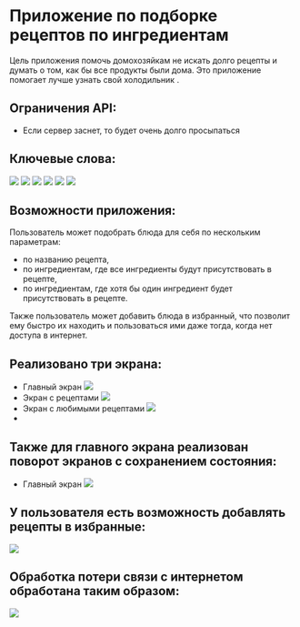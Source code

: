 Приложение по подборке рецептов по ингредиентам
===============================================
Цель приложения помочь домохозяйкам не искать долго рецепты и думать о том,
как бы все продукты были дома. Это приложение помогает лучше узнать свой холодильник .

Ограничения API:
----------------
* Если сервер заснет, то будет очень долго просыпаться

Ключевые слова:
---------------
![](https://img.shields.io/badge/-MVVC-brightgreen)
![](https://img.shields.io/badge/-Databinding%20-yellowgreen)
![](https://img.shields.io/badge/-Retrofit%202-blue)
![](https://img.shields.io/badge/-Fragments-orange)
![](https://img.shields.io/badge/-Single%20activity-red)
![](https://img.shields.io/badge/-Navigation%20component-green)

Возможности приложения:
-----------------------
Пользователь может подобрать блюда для себя по нескольким параметрам:
* по названию рецепта,
* по ингредиентам, где все ингредиенты будут присутствовать в рецепте,
* по ингредиентам, где хотя бы один ингредиент будет присутствовать в рецепте.

Также пользователь может добавить блюда в избранный, что позволит ему
быстро их находить и пользоваться ими даже тогда, когда нет доступа
в интернет.

Реализовано три экрана:
-----------------------
* Главный экран
![](app/imageExample/StartMenu.png)
* Экран с рецептами
![](app/imageExample/dish.png)
* Экран с любимыми рецептами
![](app/imageExample/favorite.png)
* 
Также для главного экрана реализован поворот экранов с сохранением состояния:
------------------------------------------------------------------------------------------
* Главный экран
![](app/imageExample/StartMenuRotate.png)

У пользователя есть возможность добавлять рецепты в избранные:
--------------------------------------------------------------
![](app/imageExample/open_favorite.gif)

Обработка потери связи с интернетом обработана таким образом:
-------------------------------------------------------------
![](app/imageExample/withoutInternet.png)
